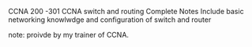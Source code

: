 CCNA 200 -301
CCNA switch and routing
Complete Notes
Include basic networking knowlwdge and 
configuration of switch and router

note: proivde by my trainer of CCNA. 
